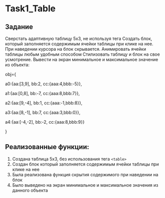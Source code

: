 # Task1_Table

## Задание

Сверстать адаптивную таблицу 5х3, не используя тега <table>
Создать блок, который заполняется содержимым ячейки таблицы при клике на нее.
При наведении курсора на блок скрывается.
Анимировать ячейки таблицы любым удобным способом
Стилизовать таблицу и блок на свое усмотрение.
Вывести на экран минимальное и максимальное значение из объекта:

obj={
 
a0:{aa:[3,9], bb:2, cc:{aaa:4,bbb:-5}},

a1:{aa:[0,8], bb:-7, cc:{aaa:8,bbb:7}},

a2:{aa:[9,-4], bb:1, cc:{aaa:-1,bbb:8}},

a3:{aa:[8,-1], bb:7, cc:{aaa:3,bbb:0}},

a4:{aa:[-4,-2], bb:-2, cc:{aaa:8,bbb:9}}

}

## Реализованные функции:

1) Создана таблица 5х3, без использования тега `<table>`
2) Создан блок который заполняется содержимым ячейки таблицы при клике на нее
3) Была реализована функция скрытия содержимого при наведении на блок
4) Было выведено на экран минимальное и максимальное значения из данного объекта
